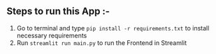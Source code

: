 ## Steps to run this App :-
1. Go to terminal and type `pip install -r requirements.txt` to install necessary requirements
2. Run `streamlit run main.py` to run the Frontend in Streamlit
